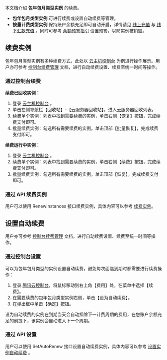本文档介绍 **包年包月类型实例** 的续费。
 - **包年包月类型实例** 可进行续费或设置自动续费等管理。
 - **按量计费类型实例** 保持账户余额充足即可自动开启，详情请见 [线上充值](/doc/product/555/7425) 与 [线下汇款充值](/doc/product/555/9901) 。同时可参考 [余额预警指引](/doc/product/555/9942) 设置预警，以防实例被销毁。

## 续费实例
包年包月类型实例有多种续费方式，此处以 [云主机控制台](https://console.cloud.tencent.com/cvm/) 为例进行操作展示。用户亦可参考 [控制台续费管理](https://console.cloud.tencent.com/account/renewal) 文档，进行自动续费设置、续费至统一时间等操作。

### 通过控制台续费
 **续费已回收实例：**
 
1. 登录 [云主机控制台](https://console.cloud.tencent.com/cvm/) 。
2. 单击左侧导航栏【回收站】-【云服务器回收站】，进入云服务器回收列表。
3. 续费单个实例：列表中找到需要续费的实例，单击右侧【恢复】按钮，完成续费支付即可。
4. 批量续费实例：勾选所有需要续费的实例，单击顶部【批量恢复】，完成续费支付即可。

**续费运行中实例：**
 
1. 登录 [云主机控制台](https://console.cloud.tencent.com/cvm/) 。
2. 续费单个实例：列表中找到需要续费的实例，单击右侧【续费】按钮，完成续费支付即可。
3. 批量续费实例：勾选所有需要续费的实例，单击顶部【恢复】，完成续费支付即可。

### 通过 API 续费实例
用户可以使用 RenewInstances 接口续费实例，具体内容可以参考 [续费实例](/doc/api/213/9392)。

## 设置自动续费
用户亦可参考 [控制台续费管理](https://console.cloud.tencent.com/account/renewal) 文档，进行自动续费设置、续费至统一时间等操作。

### 通过控制台设置
可以为包年包月类型的实例设置自动续费，避免每次面临到期时都需要进行续费操作：
 1. 登录 [腾讯云控制台](https://console.cloud.tencent.com)，将鼠标移动到右上角【费用】处，在菜单中选择【续费】。
 2. 在需要续费的包年包月类型实例右侧，单击【设为自动续费】。
 3. 在弹出框中单击【确定】按钮。
 
设为自动续费的实例在到期当天会自动扣除下一计费周期的费用，在您账户余额充足的前提下，该实例会自动进入下一个周期。

### 通过 API 设置
用户可以使用 SetAutoRenew 接口设置自动续费实例，具体内容可以参考 [设置实例自动续费](/doc/api/229/1746) 。
